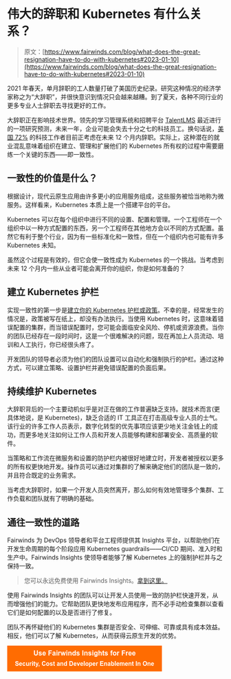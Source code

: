 # 伟大的辞职和 Kubernetes 有什么关系？

> 原文：[https://www.fairwinds.com/blog/what-does-the-great-resignation-have-to-do-with-kubernetes#2023-01-10](https://www.fairwinds.com/blog/what-does-the-great-resignation-have-to-do-with-kubernetes#2023-01-10)

 2021 年春天，单月辞职的工人数量打破了美国历史纪录。研究这种情况的经济学家称之为“大辞职”，并很快意识到情况只会越来越糟。到了夏天，各种不同行业的更多专业人士辞职去寻找更好的工作。

大辞职正在影响技术世界。领先的学习管理系统和招聘平台 [TalentLMS](https://www.talentlms.com/tech-employees-great-resignation-statistics) 最近进行的一项研究预测，未来一年，企业可能会失去十分之七的科技员工。换句话说，[美国 72%](https://www.talentlms.com/tech-employees-great-resignation-statistics) 的科技工作者目前正考虑在未来 12 个月内辞职。实际上，这种潜在的就业混乱意味着组织在建立、管理和扩展他们的 Kubernetes 所有权的过程中需要磨练一个关键的东西——即一致性。

## 一致性的价值是什么？

根据设计，现代云原生应用由许多更小的应用服务组成，这些服务被恰当地称为微服务。这样看来，Kubernetes 本质上是一个搭建平台的平台。

Kubernetes 可以在每个组织中进行不同的设置、配置和管理。一个工程师在一个组织中以一种方式配置的东西，另一个工程师在其他地方会以不同的方式配置。虽然它有利于整个行业，因为有一些标准化和一致性，但在一个组织内也可能有许多 Kubernetes 未知。

虽然这个过程是有效的，但它会使一致性成为 Kubernetes 的一个挑战。当考虑到未来 12 个月内一些从业者可能会离开你的组织，你是如何准备的？

## 建立 Kubernetes 护栏

实现一致性的第一步是[建立你的 Kubernetes 护栏或政策](/kubernetes-compliance)。不幸的是，经常发生的情况是，政策被写在纸上，却没有办法执行。当使用 Kubernetes 时，这意味着错误配置的集群，而当错误配置时，您可能会面临安全风险、停机或资源浪费。当你的团队已经存在一段时间时，这是一个很难解决的问题，现在再加上人员流动、培训和人工执行，你已经很头疼了。

开发团队的领导者必须为他们的团队设置可以自动化和强制执行的护栏。通过这种方式，可以建立策略、设置护栏并避免错误配置的负面后果。

## 持续维护 Kubernetes

大辞职背后的一个主要动机似乎是对正在做的工作普遍缺乏支持。就技术而言(更具体地说，是 Kubernetes)，缺乏合适的 IT 工具正在打击高级专业人员的士气。该行业的许多工作人员表示，数字化转型的优先事项应该更少地关注金钱上的成功，而更多地关注如何让工作人员和开发人员能够构建和部署安全、高质量的软件。

当策略和工作流在微服务和设置的防护栏内被很好地建立时，开发者被授权以更多的所有权更快地开发。操作员可以通过对集群的了解来确定他们的团队是一致的，并且符合既定的业务需求。

当考虑大辞职时，如果一个开发人员突然离开，那么如何有效地管理多个集群、工作负载和团队就有了明确的基础。

## 通往一致性的道路

Fairwinds 为 DevOps 领导者和平台工程师提供其 Insights 平台，以帮助他们在开发生命周期的每个阶段应用 Kubernetes guardrails——CI/CD 期间、准入时和生产中。Fairwinds Insights 使领导者能够了解 Kubernetes 上的强制护栏并与之保持一致。

> 您可以永远免费使用 Fairwinds Insights。[拿到这里。](/coming-soon)

使用 Fairwinds Insights 的团队可以让开发人员使用一致的防护栏快速开发，从而增强他们的能力。它帮助团队更快地发布应用程序，而不必手动检查集群以查看它们是如何配置的以及是否进行了修复。

团队不再怀疑他们的 Kubernetes 集群是否安全、可伸缩、可靠或具有成本效益。相反，他们可以了解 Kubernetes，从而获得云原生开发的优势。

[![Use Fairwinds Insights for Free Security, Cost and Developer Enablement In One](img/7c86296320eb01b215d8e2755e9c5b9d.png)](https://cta-redirect.hubspot.com/cta/redirect/2184645/34aa4987-a1f9-438a-a145-d7d82d5c479a)